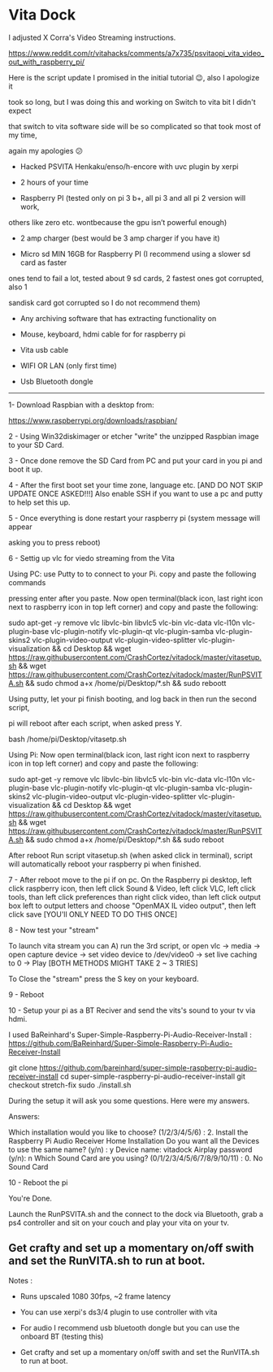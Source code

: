 # Vita Dock
I adjusted X Corra's Video Streaming instructions.

https://www.reddit.com/r/vitahacks/comments/a7x735/psvitaopi_vita_video_out_with_raspberry_pi/

Here is the script update I promised in the initial tutorial 😉, also I apologize it 

took so long, but I was doing this and working on Switch to vita bit I didn't expect 

that switch to vita software side will be so complicated so that took most of my time, 

again my apologies 😕

- Hacked PSVITA Henkaku/enso/h-encore with uvc plugin by xerpi

- 2 hours of your time

- Raspberry PI (tested only on pi 3 b+, all pi 3 and all pi 2 version will work, 

others like zero etc. wontbecause the gpu isn’t powerful enough)

- 2 amp charger (best would be 3 amp charger if you have it)

- Micro sd MIN 16GB for Raspberry PI (I recommend using a slower sd card as faster 

ones tend to fail a lot, tested about 9 sd cards, 2 fastest ones got corrupted, also 1 

sandisk card got corrupted so I do not recommend them)

- Any archiving software that has extracting functionality on

- Mouse, keyboard, hdmi cable for for raspberry pi

- Vita usb cable

- WIFI OR LAN (only first time)

- Usb Bluetooth dongle


--------------------------------------------------------------------------------------

1- Download Raspbian with a desktop from:

https://www.raspberrypi.org/downloads/raspbian/

2 - Using Win32diskimager or etcher "write" the unzipped Raspbian image to your SD Card.

3 - Once done remove the SD Card from PC and put your card in you pi and boot it up.

4 - After the first boot set your time zone, language etc. [AND DO NOT SKIP UPDATE ONCE ASKED!!!] Also enable SSH if you want to use a pc and putty to help set this up.

5 - Once everything is done restart your raspberry pi (system message will appear 

asking you to press reboot)

6 - Settig up vlc for viedo streaming from the Vita

Using PC: use Putty to to connect to your Pi. copy and paste the following commands 

pressing enter after you paste. Now open terminal(black icon, last right icon next to raspberry icon in top left corner) and copy and paste the following:

sudo apt-get -y remove vlc libvlc-bin libvlc5 vlc-bin vlc-data vlc-l10n vlc-plugin-base vlc-plugin-notify vlc-plugin-qt vlc-plugin-samba vlc-plugin-skins2 vlc-plugin-video-output vlc-plugin-video-splitter vlc-plugin-visualization && cd Desktop && wget https://raw.githubusercontent.com/CrashCortez/vitadock/master/vitasetup.sh && wget https://raw.githubusercontent.com/CrashCortez/vitadock/master/RunPSVITA.sh && sudo chmod a+x /home/pi/Desktop/*.sh && sudo reboott

Using putty, let your pi finish booting, and log back in then run the second script, 

pi will reboot after each script, when asked press Y.

bash /home/pi/Desktop/vitasetp.sh

Using Pi: Now open terminal(black icon, last right icon next to raspberry icon in top left corner) and copy and paste the following:

sudo apt-get -y remove vlc libvlc-bin libvlc5 vlc-bin vlc-data vlc-l10n vlc-plugin-base vlc-plugin-notify vlc-plugin-qt vlc-plugin-samba vlc-plugin-skins2 vlc-plugin-video-output vlc-plugin-video-splitter vlc-plugin-visualization && cd Desktop && wget https://raw.githubusercontent.com/CrashCortez/vitadock/master/vitasetup.sh && wget https://raw.githubusercontent.com/CrashCortez/vitadock/master/RunPSVITA.sh && sudo chmod a+x /home/pi/Desktop/*.sh && sudo reboot

After reboot Run script vitasetup.sh (when asked click in terminal), script will automatically reboot your raspberry pi when finished.

7 - After reboot move to the pi if on pc. On the Raspberry pi desktop, left click raspberry icon, then left click Sound & Video, left click VLC, left click tools, than left click preferences than right click video, than left click output box left to output letters and choose "OpenMAX IL video output", then left click save [YOU'll ONLY NEED TO DO THIS ONCE]

8 - Now test your "stream" 

To launch vita stream you can A) run the 3rd script, or open vlc -> media -> open capture device -> set video device to /dev/video0 -> set live caching to 0 -> Play [BOTH METHODS MIGHT TAKE 2 ~ 3 TRIES]

To Close the "stream" press the S key on your keyboard. 

9 - Reboot

10 - Setup your pi as a BT Reciver and send the vits's sound to your tv via hdmi. 

I used BaReinhard's Super-Simple-Raspberry-Pi-Audio-Receiver-Install : https://github.com/BaReinhard/Super-Simple-Raspberry-Pi-Audio-Receiver-Install

git clone https://github.com/bareinhard/super-simple-raspberry-pi-audio-receiver-install
cd super-simple-raspberry-pi-audio-receiver-install
git checkout stretch-fix
sudo ./install.sh

During the setup it will ask you some questions. Here were my answers.

Answers:

Which installation would you like to choose? (1/2/3/4/5/6) : 2. Install the Raspberry Pi Audio Receiver Home Installation
Do you want all the Devices to use the same name? (y/n) : y
Device name: vitadock
Airplay password (y/n): n
Which Sound Card are you using? (0/1/2/3/4/5/6/7/8/9/10/11) : 0. No Sound Card

10 - Reboot the pi

You're Done. 

Launch the RunPSVITA.sh and the connect to the dock via Bluetooth, grab a ps4 controller and sit on your couch and play your vita on your tv.

Get crafty and set up a momentary on/off swith and set the RunVITA.sh to run at boot.
--------------------------------------------------------------------------------------

Notes :

- Runs upscaled 1080 30fps, ~2 frame latency

- You can use xerpi's ds3/4 plugin to use controller with vita

- For audio I recommend usb bluetooth dongle but you can use the onboard BT (testing this)

- Get crafty and set up a momentary on/off swith and set the RunVITA.sh to run at boot.

